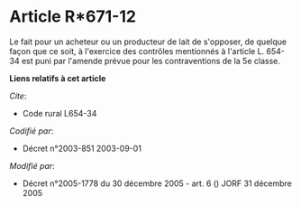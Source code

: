 # Article R*671-12

Le fait pour un acheteur ou un producteur de lait de s'opposer, de quelque façon que ce soit, à l'exercice des contrôles
mentionnés à l'article L. 654-34 est puni par l'amende prévue pour les contraventions de la 5e classe.

**Liens relatifs à cet article**

_Cite_:

  - Code rural L654-34

_Codifié par_:

  - Décret n°2003-851 2003-09-01

_Modifié par_:

  - Décret n°2005-1778 du 30 décembre 2005 - art. 6 () JORF 31 décembre 2005
